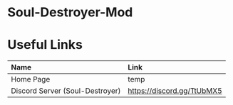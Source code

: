 # Soul-Destroyer-Mod


# Useful Links
|Name|Link|
|:---|:---|
|Home Page|temp|
|Discord Server (Soul-Destroyer)|https://discord.gg/TtUbMX5|
